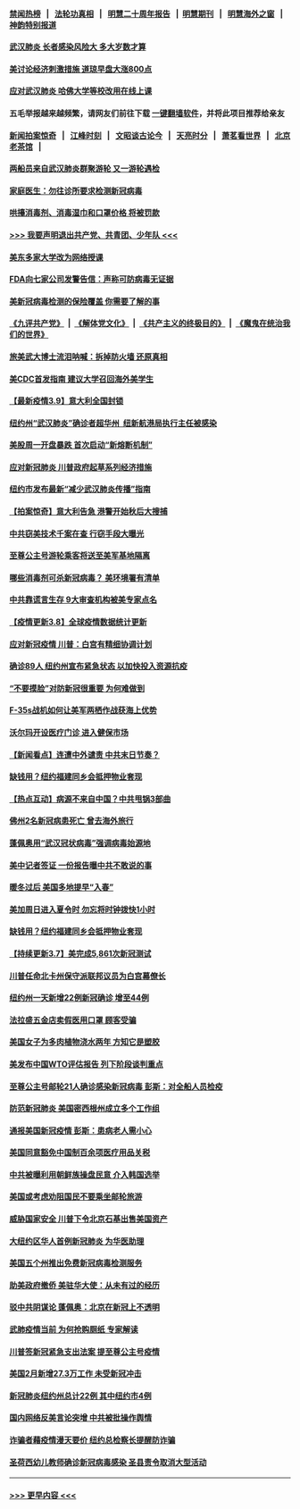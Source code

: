 #### [禁闻热榜](热点新闻.md?=0)  &nbsp;&nbsp;|&nbsp;&nbsp; [法轮功真相](https://github.com/gfw-breaker/truth/blob/master/README.md?=0) &nbsp;&nbsp;|&nbsp;&nbsp; [明慧二十周年报告](https://github.com/gfw-breaker/mh-reports/blob/master/README.md?=0) &nbsp;&nbsp;|&nbsp;&nbsp;[明慧期刊](https://github.com/gfw-breaker/mh-qikan) &nbsp;&nbsp;|&nbsp;&nbsp; [明慧海外之窗](https://github.com/gfw-breaker/mh-news/blob/master/README.md?=0) &nbsp;&nbsp;|&nbsp;&nbsp; [神韵特别报道](https://github.com/gfw-breaker/mh-news/blob/master/shenyun.md?=0)
#### [武汉肺炎 长者感染风险大 多大岁数才算](../pages/nsc412/n11930449.md?t=03110332) 
#### [美讨论经济刺激措施 道琼早盘大涨800点](../pages/nsc412/n11930191.md?t=03110332) 
#### [应对武汉肺炎 哈佛大学等校改用在线上课](../pages/nsc412/n11930193.md?t=03110332) 
#### 五毛举报越来越频繁，请网友们前往下载 [一键翻墙软件](https://github.com/gfw-breaker/ssr-accounts)，并将此项目推荐给亲友
#### [新闻拍案惊奇](https://github.com/gfw-breaker/banned-news/blob/master/pages/link4.md) &nbsp;&nbsp;|&nbsp;&nbsp; [江峰时刻](https://github.com/gfw-breaker/banned-news/blob/master/pages/link4.md) &nbsp;&nbsp;|&nbsp;&nbsp; [文昭谈古论今](https://github.com/gfw-breaker/banned-news/blob/master/pages/link4.md) &nbsp;&nbsp;|&nbsp;&nbsp; [天亮时分](https://github.com/gfw-breaker/banned-news/blob/master/pages/link4.md) &nbsp;&nbsp;|&nbsp;&nbsp; [萧茗看世界](https://github.com/gfw-breaker/banned-news/blob/master/pages/link4.md) &nbsp;&nbsp;|&nbsp;&nbsp; [北京老茶馆](https://github.com/gfw-breaker/banned-news/blob/master/pages/link4.md) &nbsp;&nbsp;|&nbsp;&nbsp; 
#### [两船员来自武汉肺炎群聚游轮 又一游轮遇检](../pages/nsc412/n11929594.md?t=03110332) 
#### [家庭医生：勿往诊所要求检测新冠病毒](../pages/nsc412/n11928883.md?t=03110332) 
#### [哄擡消毒剂、消毒湿巾和口罩价格  将被罚款](../pages/nsc412/n11928907.md?t=03110332) 
#### [>>> 我要声明退出共产党、共青团、少年队 <<<](https://github.com/begood0513/goodnews/blob/master/quit/letter.md) 
#### [美东多家大学改为网络授课](../pages/nsc412/n11928896.md?t=03110332) 
#### [FDA向七家公司发警告信：声称可防病毒无证据](../pages/nsc412/n11928912.md?t=03110332) 
#### [美新冠病毒检测的保险覆盖 你需要了解的事](../pages/nsc412/n11928755.md?t=03110332) 
#### [《九评共产党》](https://github.com/begood0513/9ping.md/blob/master/README.md) &nbsp;|&nbsp; [《解体党文化》](../../../../jtdwh.md/blob/master/README.md)  &nbsp;|&nbsp; [《共产主义的终极目的》](../../../../gczydzjmd.md/blob/master/README.md) &nbsp;|&nbsp; [《魔鬼在统治我们的世界》](../../../../mgztzwmdsj.md/blob/master/README.md) 
#### [旅美武大博士流泪呐喊：拆掉防火墙 还原真相](../pages/nsc412/n11928097.md?t=03110332) 
#### [美CDC首发指南 建议大学召回海外美学生](../pages/nsc412/n11928060.md?t=03110332) 
#### [【最新疫情3.9】意大利全国封锁](../pages/nsc412/n11925735.md?t=03110332) 
#### [纽约州“武汉肺炎”确诊者超华州  纽新航港局执行主任被感染](../pages/nsc412/n11927714.md?t=03110332) 
#### [美股周一开盘暴跌 首次启动“新熔断机制”](../pages/nsc412/n11927447.md?t=03110332) 
#### [应对新冠肺炎 川普政府起草系列经济措施](../pages/nsc412/n11927327.md?t=03110332) 
#### [纽约市发布最新“减少武汉肺炎传播”指南](../pages/nsc412/n11926234.md?t=03110332) 
#### [【拍案惊奇】意大利告急 港警开始秋后大搜捕](../pages/nsc412/n11926063.md?t=03110332) 
#### [中共窃美技术千案在查 行窃手段大曝光](../pages/nsc412/n11874117.md?t=03110332) 
#### [至尊公主号游轮乘客将送至美军基地隔离](../pages/nsc412/n11925689.md?t=03110332) 
#### [哪些消毒剂可杀新冠病毒？ 美环境署有清单](../pages/nsc412/n11923343.md?t=03110332) 
#### [中共靠谎言生存 9大审查机构被美专家点名](../pages/nsc412/n11925444.md?t=03110332) 
#### [【疫情更新3.8】全球疫情数据统计更新](../pages/nsc412/n11923562.md?t=03110332) 
#### [应对新冠疫情 川普：白宫有精细协调计划](../pages/nsc412/n11925128.md?t=03110332) 
#### [确诊89人  纽约州宣布紧急状态  以加快投入资源抗疫](../pages/nsc412/n11925077.md?t=03110332) 
#### [“不要摸脸”对防新冠很重要 为何难做到](../pages/nsc412/n11916113.md?t=03110332) 
#### [F-35s战机如何让美军两栖作战获海上优势](../pages/nsc412/n11896520.md?t=03110332) 
#### [沃尔玛开设医疗门诊 进入健保市场](../pages/nsc412/n11923534.md?t=03110332) 
#### [【新闻看点】连遭中外谴责 中共末日节奏？](../pages/nsc412/n11923402.md?t=03110332) 
#### [缺钱用？纽约福建同乡会抵押物业套现](../pages/nsc412/n11923090.md?t=03110332) 
#### [【热点互动】病源不来自中国？中共甩锅3部曲](../pages/nsc412/n11923404.md?t=03110332) 
#### [佛州2名新冠病患死亡 曾去海外旅行](../pages/nsc412/n11923309.md?t=03110332) 
#### [蓬佩奥用“武汉冠状病毒”强调病毒始源地](../pages/nsc412/n11923252.md?t=03110332) 
#### [美中记者签证 一份报告曝中共不敢说的事](../pages/nsc412/n11923242.md?t=03110332) 
#### [暖冬过后 美国多地提早“入春”](../pages/nsc412/n11923232.md?t=03110332) 
#### [美加周日进入夏令时 勿忘将时钟拨快1小时](../pages/nsc412/n11923222.md?t=03110332) 
#### [缺钱用？纽约福建同乡会抵押物业套现](../pages/nsc412/n11921870.md?t=03110332) 
#### [【持续更新3.7】美完成5,861次新冠测试](../pages/nsc412/n11921647.md?t=03110332) 
#### [川普任命北卡州保守派联邦议员为白宫幕僚长](../pages/nsc412/n11922507.md?t=03110332) 
#### [纽约州一天新增22例新冠确诊  增至44例](../pages/nsc412/n11922043.md?t=03110332) 
#### [法拉盛五金店卖假医用口罩  顾客受骗](../pages/nsc412/n11922036.md?t=03110332) 
#### [美国女子为多肉植物浇水两年 方知它是塑胶](../pages/nsc412/n11921742.md?t=03110332) 
#### [美发布中国WTO评估报告 列下阶段谈判重点](../pages/nsc412/n11921572.md?t=03110332) 
#### [至尊公主号邮轮21人确诊感染新冠病毒   彭斯：对全船人员检疫](../pages/nsc412/n11921909.md?t=03110332) 
#### [防范新冠肺炎 美国密西根州成立多个工作组](../pages/nsc412/n11921740.md?t=03110332) 
#### [通报美国新冠疫情 彭斯：患病老人需小心](../pages/nsc412/n11921714.md?t=03110332) 
#### [美国同意豁免中国制百余项医疗用品关税](../pages/nsc412/n11921400.md?t=03110332) 
#### [中共被曝利用朝鲜族操盘民意 介入韩国选举](../pages/nsc412/n11921006.md?t=03110332) 
#### [美国或考虑劝阻国民不要乘坐邮轮旅游](../pages/nsc412/n11921247.md?t=03110332) 
#### [威胁国家安全 川普下令北京石基出售美国资产](../pages/nsc412/n11921036.md?t=03110332) 
#### [大纽约区华人首例新冠肺炎  为华医助理](../pages/nsc412/n11921110.md?t=03110332) 
#### [美国五个州推出免费新冠病毒检测服务](../pages/nsc412/n11921001.md?t=03110332) 
#### [助美政府撤侨 美驻华大使：从未有过的经历](../pages/nsc412/n11920832.md?t=03110332) 
#### [驳中共阴谋论 蓬佩奥：北京在新冠上不透明](../pages/nsc412/n11920846.md?t=03110332) 
#### [武肺疫情当前 为何抢购厕纸 专家解读](../pages/nsc412/n11920844.md?t=03110332) 
#### [川普签新冠紧急支出法案 提至尊公主号疫情](../pages/nsc412/n11920654.md?t=03110332) 
#### [美国2月新增27.3万工作 未受新冠冲击](../pages/nsc412/n11920460.md?t=03110332) 
#### [新冠肺炎纽约州总计22例  其中纽约市4例](../pages/nsc412/n11919291.md?t=03110332) 
#### [国内网络反美言论突增 中共被批操作舆情](../pages/nsc412/n11919024.md?t=03110332) 
#### [诈骗者藉疫情漫天要价  纽约总检察长提醒防诈骗](../pages/nsc412/n11919284.md?t=03110332) 
#### [圣荷西幼儿教师确诊新冠病毒感染  圣县责令取消大型活动](../pages/nsc412/n11919383.md?t=03110332) 

----
#### [ >>> 更早内容 <<< ](../indexes/nsc412-earlier.md)
